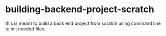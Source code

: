 # building-backend-project-scratch
this is meant to build a back end project from scratch using command line to init needed files.
